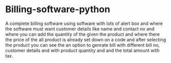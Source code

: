 # Billing-software-python
A complete billing software using software with lots of alert box and where the software must want customer details like name and contact no and where you can add the quantity of the given the product and where there the price of the all product is already set down on a code and after selecting the product you can see the an option to genrate bill with different bill no, customer details and with product quantity and and the total amount with tax.
